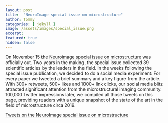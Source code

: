 ```yaml
---
layout: post
title:  "NeuroImage special issue on microstructure"
author: Tommy
categories: [ jekyll ]
image: /assets/images/special_issue.png
excerpt:
featured: true
hidden: false
---
```


On November 15 the <a href="https://www.sciencedirect.com/journal/neuroimage/vol/182">Neuroimage special issue on microstructure</a> was officially out. Two years in the making, the special issue collected 39 scientific articles by the leaders in the field. In the weeks following the special issue publication, we decided to do a social media experiment: For every paper we tweeted a brief summary and a key figure from the article. With 300+ retweets, 500+ likes and 1000+ link clicks, our social media blitz attracted significant attention from the microstructural imaging community. 100,000 Twitter impressions later, we compiled all those tweets on this page, providing readers with a unique snapshot of the state of the art in the field of microstructure circa 2019.



<a class="twitter-timeline" data-chrome="noheader nofooter" href="https://twitter.com/TommyBoshkovski/timelines/1075416015763320832?ref_src=twsrc%5Etfw">Tweets on the NeuroImage special issue on microstructure</a> <script async src="https://platform.twitter.com/widgets.js" charset="utf-8"></script>


<a class="twitter-timeline" data-chrome="noheader nofooter" href="https://twitter.com/TommyBoshkovski/timelines/1075427283324801024?ref_src=twsrc%5Etfw"></a> <script async src="https://platform.twitter.com/widgets.js" charset="utf-8"></script>
